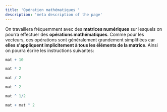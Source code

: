 ```yaml
---
title: 'Opération mathématiques '
description: 'meta description of the page'
---
```


On travaillera fréquemment avec des **matrices numériques** sur lesquels on pourra effectuer des **opérations mathématiques**. Comme pour les vecteurs, ces opérations sont généralement grandement simplifiées car **elles s'appliquent implicitement à tous les éléments de la matrice**. Ainsi on pourra écrire les instructions suivantes:

```r
mat + 10
```

```r
mat * 2
```

```r
mat / 2
```

```r
mat ^ 2
```

```r
mat ^ 1/2
```

```r
mat + mat ^ 2
```
